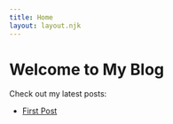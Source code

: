 ```yaml
---
title: Home
layout: layout.njk
---
```


# Welcome to My Blog

Check out my latest posts:

- [First Post](posts/first-post/)
